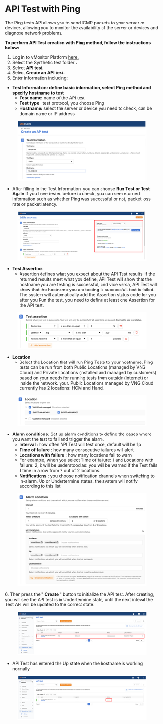 # API Test with Ping

The Ping tests API allows you to send ICMP packets to your server or devices, allowing you to monitor the availability of the server or devices and diagnose network problems.

**To perform API Test creation with Ping method, follow the instructions below:**

1. Log in to vMonitor Platform [here.](https://hcm-3.console.vngcloud.vn/vmonitor)
2. Select the Synthetic test folder **.**
3. Select **API test.**
4. Select **Create an API test.**
5. Enter information including:

* **Test Information: define basic information, select Ping method and specify hostname to test**
  * **Test name:** name of the API test
  * **Test type** : test protocol, you choose Ping
  * **Hostname:** select the server or device you need to check, can be domain name or IP address

<figure><img src="../../../../.gitbook/assets/image (8) (1) (1) (1) (1) (1) (1) (1) (1).png" alt=""><figcaption></figcaption></figure>

* After filling in the Test Information, you can choose **Run Test or Test Again** if you have tested before to check, you can see returned information such as whether Ping was successful or not, packet loss rate or packet latency.

<figure><img src="../../../../.gitbook/assets/image (9) (1) (1) (1) (1) (1) (1).png" alt=""><figcaption></figcaption></figure>

* **Test Assertion**
  * Assertion defines what you expect about the API Test results. If the returned results meet what you define, API Test will show that the hostname you are testing is successful, and vice versa, API Test will show that the hostname you are testing is successful. test is failed. The system will automatically add the Assertion status code for you after you Run the test, you need to define at least one Assertion for the API test.

<figure><img src="../../../../.gitbook/assets/image (10) (1) (1) (1) (1) (1).png" alt=""><figcaption></figcaption></figure>

* **Location**
  * Select the Location that will run Ping Tests to your hostname. Ping tests can be run from both Public Locations (managed by VNG Cloud) and Private Locations (installed and managed by customers) based on your needs for running tests from outside (internet) or inside the network. your. Public Locations managed by VNG Cloud currently has 2 locations: HCM and Hanoi.

<figure><img src="../../../../.gitbook/assets/image (11) (1) (1) (1) (1) (1).png" alt=""><figcaption></figcaption></figure>

* **Alarm conditions:** Set up alarm conditions to define the cases where you want the test to fail and trigger the alarm.
  * **Interval** : how often API Test will test once, default will be 1p
  * **Time of failure** : how many consecutive failures will alert
  * **Locations with failure** : how many locations fail to warn
  * For example, when you select Time of failure: 1 and Locations with failure: 2, it will be understood as: you will be warned if the Test fails 1 time in a row from 2 out of 2 locations.
  * **Notifications** : you choose notification channels when switching to In-alarm, Up or Undertermine states, the system will notify according to this list.

<figure><img src="../../../../.gitbook/assets/image (12) (1) (1) (1) (1) (1) (1).png" alt=""><figcaption></figcaption></figure>

6\. Then press the " **Create** " button to initialize the API test. After creating, you will see the API test is in Undertermine state, until the next inteval the Test API will be updated to the correct state.

<figure><img src="../../../../.gitbook/assets/image (13) (1) (1) (1) (1).png" alt=""><figcaption></figcaption></figure>

* API Test has entered the Up state when the hostname is working normally

<figure><img src="../../../../.gitbook/assets/image (14) (1) (1) (1) (1).png" alt=""><figcaption></figcaption></figure>
